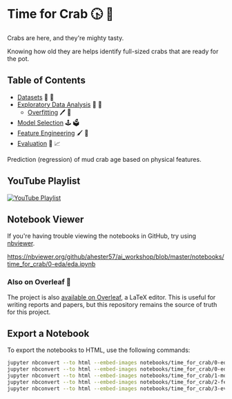 # Time for Crab :clock430: :crab:

Crabs are here, and they're mighty tasty.

Knowing how old they are helps identify full-sized crabs that are ready for the pot.
 
## Table of Contents

- [Datasets](datasets/README.md) :fax: :open_file_folder:
- [Exploratory Data Analysis](0-eda/README.md) :telescope: :mag_right:
    - [Overfitting](0-eda/overfit.ipynb) :pen: :dna:
- [Model Selection](1-models/README.md) :joystick: :ballot_box:
- [Feature Engineering](2-features/README.md) :paintbrush: :toolbox: 
- [Evaluation](3-evaluation/README.md) :microscope: :chart_with_upwards_trend:

Prediction (regression) of mud crab age based on physical features.

## YouTube Playlist

[![YouTube Playlist](https://i.ytimg.com/vi/2YvMW4UcBfA/hqdefault.jpg?sqp=-oaymwExCNACELwBSFryq4qpAyMIARUAAIhCGAHwAQH4Af4JgAKyBYoCDAgAEAEYZSBlKGUwDw==&rs=AOn4CLB3-S2YfHvOZCPvVY-68ZvMJgLh0A)](https://www.youtube.com/playlist?list=PL7gbeMmnbBH4yM3X_LzEfieB_VpacD9VE)

## Notebook Viewer

If you're having trouble viewing the notebooks in GitHub, try using [nbviewer](https://nbviewer.org/github/ahester57/ai_workshop/blob/master/notebooks/time_for_crab/0-eda/eda.ipynb).

https://nbviewer.org/github/ahester57/ai_workshop/blob/master/notebooks/time_for_crab/0-eda/eda.ipynb

### Also on Overleaf :leaves:

The project is also [available on Overleaf](https://www.overleaf.com/project/6638542e044376c414b65725), a LaTeX editor.
This is useful for writing reports and papers, but this repository remains the source of truth for this project.

## Export a Notebook

To export the notebooks to HTML, use the following commands:

```bash
jupyter nbconvert --to html --embed-images notebooks/time_for_crab/0-eda/eda.ipynb
jupyter nbconvert --to html --embed-images notebooks/time_for_crab/0-eda/overfit.ipynb
jupyter nbconvert --to html --embed-images notebooks/time_for_crab/1-models/models.ipynb
jupyter nbconvert --to html --embed-images notebooks/time_for_crab/2-features/features.ipynb
jupyter nbconvert --to html --embed-images notebooks/time_for_crab/3-evaluation/evaluation.ipynb
```
